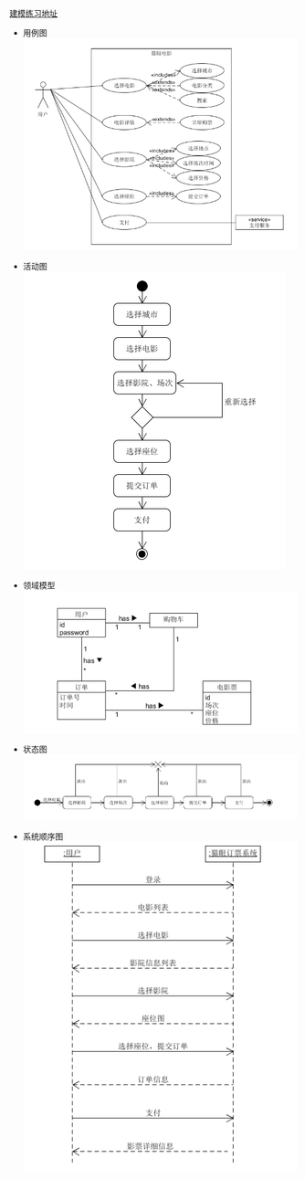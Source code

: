 [建模练习地址](https://linjinghua.github.io/application-description/)

+ 用例图
    ![](../assets/系统分析与设计第七次作业1.PNG )

+ 活动图
    ![](../assets/系统分析与设计第七次作业2.PNG )

+ 领域模型
    ![](../assets/系统分析与设计第七次作业3.PNG )

+ 状态图
    ![](../assets/系统分析与设计第七次作业4.PNG)

+ 系统顺序图
    ![](../assets/系统分析与设计第七次作业5.PNG )